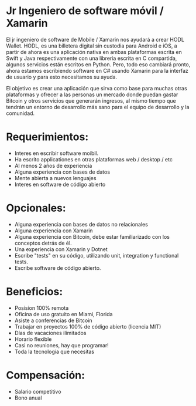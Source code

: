 # Jr Ingeniero de software móvil / Xamarin

El jr ingeniero de software de Mobile / Xamarin nos ayudará a crear HODL Wallet. HODL, es una billetera digital sin custodia para Android e iOS, a partir de ahora es una aplicación nativa en ambas plataformas escrita en Swift y Java respectivamente con una libreria escrita en C compartida, algunos servicios están escritos en Python. Pero, todo eso cambiará pronto, ahora estamos escribiendo software en C# usando Xamarin para la interfaz de usuario y para esto necesitamos su ayuda.

El objetivo es crear una aplicación que sirva como base para muchas otras plataformas y ofrecer a las personas un mercado donde puedan gastar Bitcoin y otros servicios que generarán ingresos, al mismo tiempo que tendrán un entorno de desarrollo más sano para el equipo de desarrollo y la comunidad.

# Requerimientos:

- Interes en escribir software moibil.
- Ha escrito applicationes en otras plataformas web / desktop / etc
- Al menos 2 años de experiencia
- Alguna experiencia con bases de datos
- Mente abierta a nuevos lenguajes
- Interes en software de código abierto

# Opcionales:

- Alguna experiencia con bases de datos no relacionales
- Alguna experiencia con Xamarin
- Alguna experiencia con Bitcoin, debe estar familiarizado con los conceptos detrás de él.
- Una experiencia con Xamarin y Dotnet
- Escribe "tests" en su código, utilizando unit, integration y functional tests.
- Escribe software de código abierto.

# Beneficios:

- Posision 100% remota
- Oficina de uso gratuito en Miami, Florida
- Asiste a conferencias de Bitcoin
- Trabajar en proyectos 100% de código abierto (licencia MIT)
- Días de vacaciones ilimitados
- Horario flexible
- Casi no reuniones, hay que programar!
- Toda la tecnología que necesitas

# Compensación:

- Salario competitivo
- Bono anual
